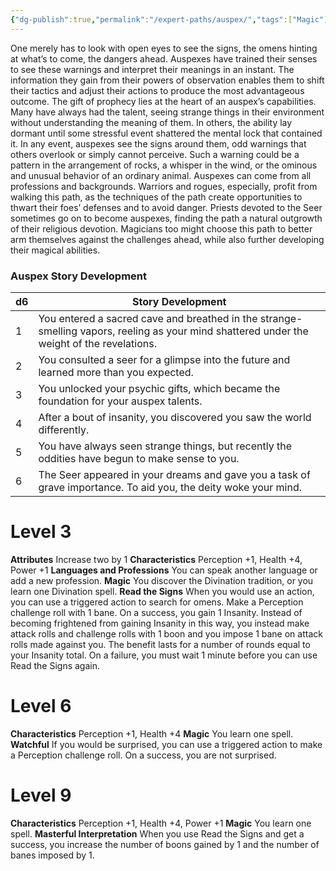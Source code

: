```yaml
---
{"dg-publish":true,"permalink":"/expert-paths/auspex/","tags":["Magic"]}
---
```


One merely has to look with open eyes to see the signs, the omens hinting at what’s to come, the dangers ahead. Auspexes have trained their senses to see these warnings and interpret their meanings in an instant. The information they gain from their powers of observation enables them to shift their tactics and adjust their actions to produce the most advantageous outcome.
The gift of prophecy lies at the heart of an auspex’s capabilities. Many have always had the talent, seeing strange things in their environment without understanding the meaning of them. In others, the ability lay dormant until some stressful event shattered the mental lock that contained it. In any event, auspexes see the signs around them, odd warnings that others overlook or simply cannot perceive. Such a warning could be a pattern in the arrangement of rocks, a whisper in the wind, or the ominous and unusual behavior of an ordinary animal.
Auspexes can come from all professions and backgrounds. Warriors and rogues, especially, profit from walking this path, as the techniques of the path create opportunities to thwart their foes’ defenses and to avoid danger. Priests devoted to the Seer sometimes go on to become auspexes, finding the path a natural outgrowth of their religious devotion. Magicians too might choose this path to better arm themselves against the challenges ahead, while also further developing their magical abilities.
### Auspex Story Development

| d6  | Story Development                                                                                                                            |
| --- | -------------------------------------------------------------------------------------------------------------------------------------------- |
| 1   | You entered a sacred cave and breathed in the strange-smelling vapors, reeling as your mind shattered under the weight of the revelations. |
| 2   | You consulted a seer for a glimpse into the future and learned more than you expected.                                                       |
| 3   | You unlocked your psychic gifts, which became the foundation for your auspex talents.                                                        |
| 4   | After a bout of insanity, you discovered you saw the world differently.                                                                      |
| 5   | You have always seen strange things, but recently the oddities have begun to make sense to you.                                              |
| 6   | The Seer appeared in your dreams and gave you a task of grave importance. To aid you, the deity woke your mind.                              |
# Level 3
**Attributes** Increase two by 1
**Characteristics** Perception +1, Health +4, Power +1
**Languages and Professions** You can speak another language or add a new profession.
**Magic** You discover the Divination tradition, or you learn one Divination spell.
**Read the Signs** When you would use an action, you can use a triggered action to search for omens. Make a Perception challenge roll with 1 bane. On a success, you gain 1 Insanity. Instead of becoming frightened from gaining Insanity in this way, you instead make attack rolls and challenge rolls with 1 boon and you impose 1 bane on attack rolls made against you. The benefit lasts for a number of rounds equal to your Insanity total. On a failure, you must wait 1 minute before you can use Read the Signs again.
# Level 6
**Characteristics** Perception +1, Health +4
**Magic** You learn one spell.
**Watchful** If you would be surprised, you can use a triggered action to make a Perception challenge roll. On a success, you are not surprised.
# Level 9
**Characteristics** Perception +1, Health +4, Power +1
**Magic** You learn one spell.
**Masterful Interpretation** When you use Read the Signs and get a success, you increase the number of boons gained by 1 and the number of banes imposed by 1.